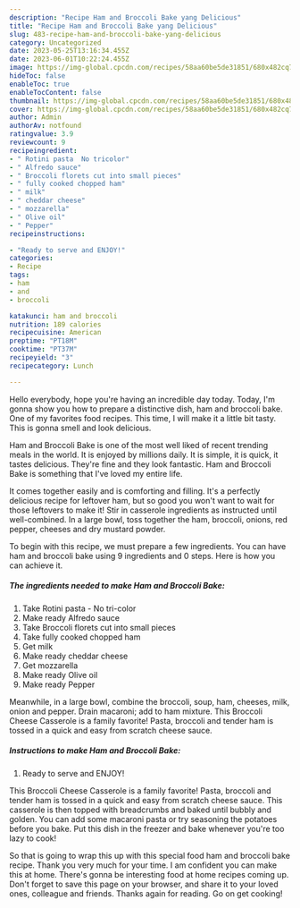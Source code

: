 ```yaml
---
description: "Recipe Ham and Broccoli Bake yang Delicious"
title: "Recipe Ham and Broccoli Bake yang Delicious"
slug: 483-recipe-ham-and-broccoli-bake-yang-delicious
category: Uncategorized
date: 2023-05-25T13:16:34.455Z
date: 2023-06-01T10:22:24.455Z
image: https://img-global.cpcdn.com/recipes/58aa60be5de31851/680x482cq70/ham-and-broccoli-bake-recipe-main-photo.jpg
hideToc: false
enableToc: true
enableTocContent: false
thumbnail: https://img-global.cpcdn.com/recipes/58aa60be5de31851/680x482cq70/ham-and-broccoli-bake-recipe-main-photo.jpg
cover: https://img-global.cpcdn.com/recipes/58aa60be5de31851/680x482cq70/ham-and-broccoli-bake-recipe-main-photo.jpg
author: Admin
authorAv: notfound
ratingvalue: 3.9
reviewcount: 9
recipeingredient:
- " Rotini pasta  No tricolor"
- " Alfredo sauce"
- " Broccoli florets cut into small pieces"
- " fully cooked chopped ham"
- " milk"
- " cheddar cheese"
- " mozzarella"
- " Olive oil"
- " Pepper"
recipeinstructions:

- "Ready to serve and ENJOY!"
categories:
- Recipe
tags:
- ham
- and
- broccoli

katakunci: ham and broccoli 
nutrition: 189 calories
recipecuisine: American
preptime: "PT18M"
cooktime: "PT37M"
recipeyield: "3"
recipecategory: Lunch

---
```



Hello everybody, hope you're having an incredible day today. Today, I'm gonna show you how to prepare a distinctive dish, ham and broccoli bake. One of my favorites food recipes. This time, I will make it a little bit tasty. This is gonna smell and look delicious.

Ham and Broccoli Bake is one of the most well liked of recent trending meals in the world. It is enjoyed by millions daily. It is simple, it is quick, it tastes delicious. They're fine and they look fantastic. Ham and Broccoli Bake is something that I've loved my entire life.

It comes together easily and is comforting and filling. It&#39;s a perfectly delicious recipe for leftover ham, but so good you won&#39;t want to wait for those leftovers to make it! Stir in casserole ingredients as instructed until well-combined. In a large bowl, toss together the ham, broccoli, onions, red pepper, cheeses and dry mustard powder.


To begin with this recipe, we must prepare a few ingredients. You can have ham and broccoli bake using 9 ingredients and 0 steps. Here is how you can achieve it.

<!--inarticleads1-->

##### The ingredients needed to make Ham and Broccoli Bake:

1. Take  Rotini pasta - No tri-color
1. Make ready  Alfredo sauce
1. Take  Broccoli florets cut into small pieces
1. Take  fully cooked chopped ham
1. Get  milk
1. Make ready  cheddar cheese
1. Get  mozzarella
1. Make ready  Olive oil
1. Make ready  Pepper


Meanwhile, in a large bowl, combine the broccoli, soup, ham, cheeses, milk, onion and pepper. Drain macaroni; add to ham mixture. This Broccoli Cheese Casserole is a family favorite! Pasta, broccoli and tender ham is tossed in a quick and easy from scratch cheese sauce. 

<!--inarticleads2-->

##### Instructions to make Ham and Broccoli Bake:


1. Ready to serve and ENJOY!

This Broccoli Cheese Casserole is a family favorite! Pasta, broccoli and tender ham is tossed in a quick and easy from scratch cheese sauce. This casserole is then topped with breadcrumbs and baked until bubbly and golden. You can add some macaroni pasta or try seasoning the potatoes before you bake. Put this dish in the freezer and bake whenever you&#39;re too lazy to cook! 

So that is going to wrap this up with this special food ham and broccoli bake recipe. Thank you very much for your time. I am confident you can make this at home. There's gonna be interesting food at home recipes coming up. Don't forget to save this page on your browser, and share it to your loved ones, colleague and friends. Thanks again for reading. Go on get cooking!
